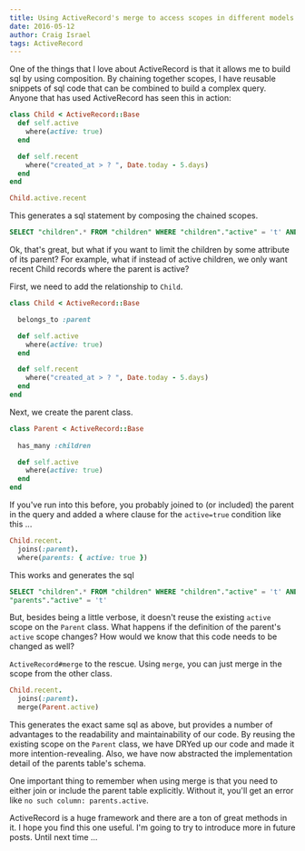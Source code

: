```yaml
---
title: Using ActiveRecord's merge to access scopes in different models
date: 2016-05-12
author: Craig Israel
tags: ActiveRecord
---
```


One of the things that I love about ActiveRecord is that it allows me to build sql by using 
composition.  By chaining together scopes, I have reusable snippets of sql code that can
be combined to build a complex query.  Anyone that has used ActiveRecord has seen this in action:

```ruby
class Child < ActiveRecord::Base
  def self.active
    where(active: true)
  end

  def self.recent
    where("created_at > ? ", Date.today - 5.days)
  end
end

Child.active.recent
```

This generates a sql statement by composing the chained scopes.

```sql
SELECT "children".* FROM "children" WHERE "children"."active" = 't' AND (created_at > '2016-05-06')"
```

Ok, that's great, but what if you want to limit the children by some attribute of its parent?
For example, what if instead of active children, we only want recent Child records where the parent is active?

First, we need to add the relationship to `Child`.

```ruby
class Child < ActiveRecord::Base

  belongs_to :parent

  def self.active
    where(active: true)
  end

  def self.recent
    where("created_at > ? ", Date.today - 5.days)
  end
end
```

Next, we create the parent class.

```ruby
class Parent < ActiveRecord::Base
  
  has_many :children

  def self.active
    where(active: true)
  end
end
```

If you've run into this before, you probably joined to (or included) the parent in the query and added a where clause for the
`active=true` condition like this ...

```ruby
Child.recent.
  joins(:parent).
  where(parents: { active: true })
```

This works and generates the sql

```sql
SELECT "children".* FROM "children" WHERE "children"."active" = 't' AND (created_at > '2016-05-06')" AND
"parents"."active" = 't'
```

But, besides being a little verbose, it doesn't reuse the existing `active` scope on the `Parent` class.  What
happens if the definition of the parent's `active` scope changes?  How would we know that this code needs to be changed as well?

`ActiveRecord#merge` to the rescue.  Using `merge`, you can just merge in the scope from the other class.

```ruby
Child.recent.
  joins(:parent).
  merge(Parent.active)
```

This generates the exact same sql as above, but provides a number of advantages to the readability and
maintainability of our code.  By reusing the existing scope on the `Parent` class, we have DRYed up our
code and made it more intention-revealing.  Also, we have now abstracted the implementation detail of
the parents table's schema.

One important thing to remember when using merge is that you need to either join or include the parent table
explicitly.  Without it, you'll get an error like `no such column: parents.active`.

ActiveRecord is a huge framework and there are a ton of great methods in it.  I hope you find this one
useful.  I'm going to try to introduce more in future posts.  Until next time ...
